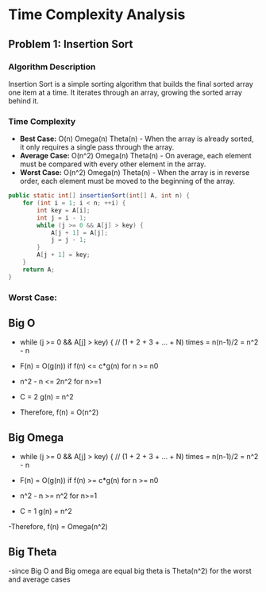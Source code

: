 # Time Complexity Analysis

## Problem 1: Insertion Sort

### Algorithm Description
Insertion Sort is a simple sorting algorithm that builds the final sorted array one item at a time. It iterates through an array, growing the sorted array behind it.

### Time Complexity
- **Best Case:** O(n) Omega(n) Theta(n) - When the array is already sorted, it only requires a single pass through the array.
- **Average Case:** O(n^2)  Omega(n) Theta(n) - On average, each element must be compared with every other element in the array.
- **Worst Case:** O(n^2)  Omega(n) Theta(n) - When the array is in reverse order, each element must be moved to the beginning of the array.



```java
public static int[] insertionSort(int[] A, int n) {
    for (int i = 1; i < n; ++i) {
        int key = A[i];
        int j = i - 1;
        while (j >= 0 && A[j] > key) {
            A[j + 1] = A[j];
            j = j - 1;
        }
        A[j + 1] = key;
    }
    return A;
}
```
### Worst Case:    

## Big O
- while (j >= 0 && A[j] > key) {      // (1 + 2 + 3 + ... + N) times = n(n-1)/2 = n^2 - n

- F(n) = O(g(n)) if f(n) <= c*g(n) for n >= n0

- n^2 - n <= 2n^2 for n>=1

- C = 2 g(n) = n^2  

- Therefore, f(n) = O(n^2) 

## Big Omega
- while (j >= 0 && A[j] > key) {      // (1 + 2 + 3 + ... + N) times = n(n-1)/2 = n^2 - n

- F(n) = O(g(n)) if f(n) >= c*g(n) for n >= n0

- n^2 - n >= n^2 for n>=1

- C = 1 g(n) = n^2  

-Therefore, f(n) = Omega(n^2) 

## Big Theta
-since Big O and Big omega are equal big theta is Theta(n^2) for the worst and average cases
